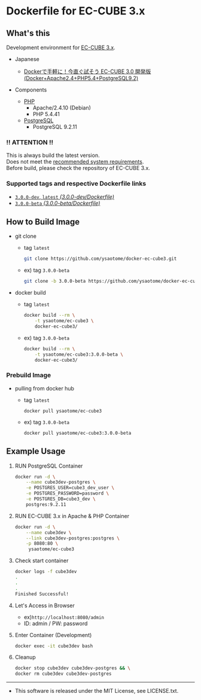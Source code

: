 Dockerfile for EC-CUBE 3.x
====

## What's this

Development environment for [EC-CUBE 3.x](https://github.com/EC-CUBE/ec-cube).  

* Japanese
    * [Dockerで手軽に！今直ぐ試そう EC-CUBE 3.0 開発版 (Docker+Apache2.4+PHP5.4+PostgreSQL9.2)](http://qiita.com/ysaotome/items/2652be3e90d5c69df0f0) 

* Components
    * [PHP](https://registry.hub.docker.com/_/php/)
        * Apache/2.4.10 (Debian)
        * PHP 5.4.41
    * [PostgreSQL](https://registry.hub.docker.com/_/postgres/)
        * PostgreSQL 9.2.11

### :bangbang: ATTENTION :bangbang:
This is always build the latest version.  
Does not meet the [recommended system requirements](https://github.com/EC-CUBE/ec-cube#verβの確認環境不具合).  
Before build, please check the repository of EC-CUBE 3.x.  

### Supported tags and respective Dockerfile links
* [`3.0.0-dev`, `latest` _(3.0.0-dev/Dockerfile)_](https://github.com/ysaotome/docker-ec-cube3/blob/3.0.0-dev/Dockerfile)
* [`3.0.0-beta` _(3.0.0-beta/Dockerfile)_](https://github.com/ysaotome/docker-ec-cube3/blob/3.0.0-beta/Dockerfile)

## How to Build Image

* git clone
    * tag `latest`

        ```zsh
        git clone https://github.com/ysaotome/docker-ec-cube3.git
        ```

    * ex) tag `3.0.0-beta`

        ```zsh
        git clone -b 3.0.0-beta https://github.com/ysaotome/docker-ec-cube3.git
        ```

* docker build
    * tag `latest`

        ```zsh
        docker build --rm \
            -t ysaotome/ec-cube3 \
            docker-ec-cube3/
        ```

    * ex) tag `3.0.0-beta`

        ```zsh
        docker build --rm \
            -t ysaotome/ec-cube3:3.0.0-beta \
            docker-ec-cube3/
        ```

### Prebuild Image

* pulling from docker hub
    * tag `latest`

        ```
        docker pull ysaotome/ec-cube3
        ```

    * ex) tag `3.0.0-beta`

        ```
        docker pull ysaotome/ec-cube3:3.0.0-beta
        ```


## Example Usage

1. RUN PostgreSQL Container

    ```zsh
    docker run -d \
        --name cube3dev-postgres \
        -e POSTGRES_USER=cube3_dev_user \
        -e POSTGRES_PASSWORD=password \
        -e POSTGRES_DB=cube3_dev \
        postgres:9.2.11
    ```

2. RUN EC-CUBE 3.x in Apache & PHP Container

    ```zsh
    docker run -d \
        --name cube3dev \
        --link cube3dev-postgres:postgres \
        -p 8080:80 \
         ysaotome/ec-cube3
    ```

3. Check start container

    ```zsh
    docker logs -f cube3dev
    .
    .
    .
    Finished Successful!
    ```

4. Let's Access in Browser
    * ex)```http://localhost:8080/admin```
    * ID: admin / PW: password

5. Enter Container (Development)

    ```zsh
    docker exec -it cube3dev bash
    ```

6. Cleanup

    ```zsh
    docker stop cube3dev cube3dev-postgres && \
    docker rm cube3dev cube3dev-postgres
    ```


----
* This software is released under the MIT License, see LICENSE.txt.



